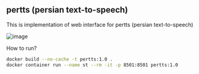 ## pertts (persian text-to-speech)
This is implementation of web interface for pertts (persian text-to-speech)


![image](https://github.com/SadeghKrmi/pertts-streamlit/assets/5988663/e2475995-7d06-4af0-a57e-e3b834b88617)


How to run?
```bash
docker build --no-cache -t pertts:1.0 .
docker container run --name st --rm -it -p 8501:8501 pertts:1.0
```
